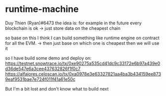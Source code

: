# runtime-machine

Duy Thien (Ryan)#6473
the idea is: for example in the future every blockchain is ok
-> just store data on the cheapest chain

so base on this I think I can build something like runtime engine on contract for all the EVM.
-> then just base on which one is cheapest then we will use it

so I have build some demo and deploy on:
https://testnet.snowtrace.io/tx/0xe90275a535cd41dc9c33172e6b97a439e0d36de547e6a3cee437632826f1f0c7
https://alfajores.celoscan.io/tx/0xa0978e3e63327821aa4ba3b434159ee8739eaf9531bae7e724f011f41a61e50c

But I'm a bit lost and don't know what to build next

